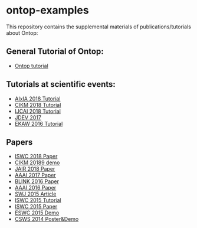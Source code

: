 ontop-examples
==============

This repository contains the supplemental materials of publications/tutorials about Ontop:

## General Tutorial of Ontop:
- [Ontop tutorial](ontop-v3-tutorial)

## Tutorials at scientific events:
- [AIxIA 2018 Tutorial](aixia-2018-tutorial)
- [CIKM 2018 Tutorial](cikm-2018-tutorial)
- [IJCAI 2018 Tutorial](ijcai-18-tutorial)
- [JDEV 2017](jdev-2017)
- [EKAW 2016 Tutorial](ekaw-tutorial-2016)


## Papers
- [ISWC 2018 Paper](iswc-2018-optional)
- [CIKM 20189 demo](cikm-2018-temporal-obda)
- [JAIR 2018 Paper](jair-2017-MTL-datalog)
- [AAAI 2017 Paper](aaai-2017-MTL-datalog)
- [BLINK 2016 Paper](blink-2016-vig)
- [AAAI 2016 Paper](aaai-2016-ontoprox)
- [SWJ 2015 Article](swj-2015)
- [ISWC 2015 Tutorial](iswc-tutorial-2015)
- [ISWC 2015 Paper](iswc-crosslinked)
- [ESWC 2015 Demo](eswc-2015)
- [CSWS 2014 Poster&Demo](csws-2014)

